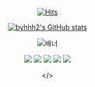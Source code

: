 
<div align="center">

[![Hits](https://hits.seeyoufarm.com/api/count/incr/badge.svg?url=https%3A%2F%2Fgithub.com%2Fbyhhh2&count_bg=%235E5F66&title_bg=%237289DA&icon=&icon_color=%23E7E7E7&title=hits&edge_flat=false)](https://github.com/byhhh2)

[![byhhh2's GitHub stats](https://github-readme-stats.vercel.app/api?username=byhhh2&count_private=true&theme=discord_old_blurple)](https://github.com/anuraghazra/github-readme-stats)  


  
![배너](https://user-images.githubusercontent.com/52737532/117021013-ec09cc80-ad31-11eb-87e5-1d3cf5808783.jpg)  
   
   
   
![](https://img.shields.io/badge/Python-3766AB?style=flat-square&logo=Python&logoColor=white)
![](https://img.shields.io/badge/C-black?style=flat-square&logo=C&logoColor=white)
![](https://img.shields.io/badge/C%23-F3D9A7?style=flat-square&logo=C&logoColor=white)
![](https://img.shields.io/badge/JS-F7DF1E?style=flat-square&logo=JavaScript&logoColor=white)
![](https://img.shields.io/badge/React-61DAFB?style=flat-square&logo=React&logoColor=white)


<!--
**byhhh2/byhhh2** is a ✨ _special_ ✨ repository because its `README.md` (this file) appears on your GitHub profile.

Here are some ideas to get you started:

- 🔭 I’m currently working on ...
- 🌱 I’m currently learning ...
- 👯 I’m looking to collaborate on ...
- 🤔 I’m looking for help with ...
- 💬 Ask me about ...
- 📫 How to reach me: ...
- 😄 Pronouns: ...
- ⚡ Fun fact: ...
-->
</>  
